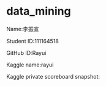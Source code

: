 # data_mining

Name:李振宣

Student ID:111164518

GitHub ID:Rayui

Kaggle name:rayui

Kaggle private scoreboard snapshot:
